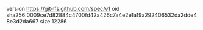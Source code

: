 version https://git-lfs.github.com/spec/v1
oid sha256:0009ce7d82884c4700fd42a426c7a4e2e1a19a292406532da2dde48e3d2da667
size 12286
